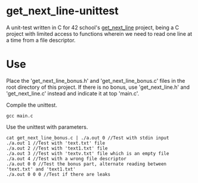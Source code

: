 # get_next_line-unittest

A unit-test written in C for 42 school's [get_next_line](https://github.com/artainmo/get_next_line) project, being a C project with limited access to functions wherein we need to read one line at a time from a file descriptor.

# Use
Place the 'get_next_line_bonus.h' and 'get_next_line_bonus.c' files in the root directory of this project. If there is no bonus, use 'get_next_line.h' and 'get_next_line.c' instead and indicate it at top 'main.c'.

Compile the unittest.
```
gcc main.c
```

Use the unittest with parameters.
```
cat get_next_line_bonus.c | ./a.out 0 //Test with stdin input
./a.out 1 //Test with 'text.txt' file
./a.out 2 //Test with 'text1.txt' file
./a.out 3 //Test with 'textv.txt' file which is an empty file
./a.out 4 //Test with a wrong file descriptor
./a.out 0 0 //Test the bonus part, alternate reading between 'text.txt' and 'text1.txt'
./a.out 0 0 0 //Test if there are leaks
```
